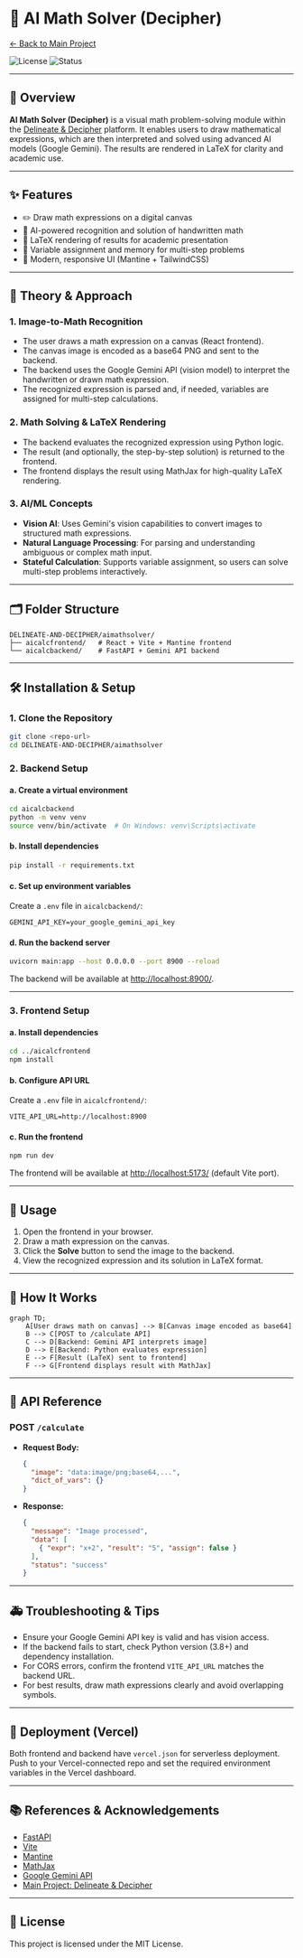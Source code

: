# 🧮 AI Math Solver (Decipher)

[← Back to Main Project](../README.md)

![License](https://img.shields.io/badge/license-MIT-blue.svg) ![Status](https://img.shields.io/badge/status-active-brightgreen)

---

## 📌 Overview

**AI Math Solver (Decipher)** is a visual math problem-solving module within the [Delineate & Decipher](../README.md) platform. It enables users to draw mathematical expressions, which are then interpreted and solved using advanced AI models (Google Gemini). The results are rendered in LaTeX for clarity and academic use.

---

## ✨ Features

- ✏️ Draw math expressions on a digital canvas
- 🤖 AI-powered recognition and solution of handwritten math
- 📐 LaTeX rendering of results for academic presentation
- 🧠 Variable assignment and memory for multi-step problems
- 🎨 Modern, responsive UI (Mantine + TailwindCSS)

---

## 🧠 Theory & Approach

### 1. **Image-to-Math Recognition**
- The user draws a math expression on a canvas (React frontend).
- The canvas image is encoded as a base64 PNG and sent to the backend.
- The backend uses the Google Gemini API (vision model) to interpret the handwritten or drawn math expression.
- The recognized expression is parsed and, if needed, variables are assigned for multi-step calculations.

### 2. **Math Solving & LaTeX Rendering**
- The backend evaluates the recognized expression using Python logic.
- The result (and optionally, the step-by-step solution) is returned to the frontend.
- The frontend displays the result using MathJax for high-quality LaTeX rendering.

### 3. **AI/ML Concepts**
- **Vision AI**: Uses Gemini's vision capabilities to convert images to structured math expressions.
- **Natural Language Processing**: For parsing and understanding ambiguous or complex math input.
- **Stateful Calculation**: Supports variable assignment, so users can solve multi-step problems interactively.

---

## 🗂️ Folder Structure

```
DELINEATE-AND-DECIPHER/aimathsolver/
├── aicalcfrontend/   # React + Vite + Mantine frontend
└── aicalcbackend/    # FastAPI + Gemini API backend
```

---

## 🛠️ Installation & Setup

### 1. Clone the Repository
```bash
git clone <repo-url>
cd DELINEATE-AND-DECIPHER/aimathsolver
```

### 2. Backend Setup

#### a. Create a virtual environment
```bash
cd aicalcbackend
python -m venv venv
source venv/bin/activate  # On Windows: venv\Scripts\activate
```

#### b. Install dependencies
```bash
pip install -r requirements.txt
```

#### c. Set up environment variables
Create a `.env` file in `aicalcbackend/`:
```
GEMINI_API_KEY=your_google_gemini_api_key
```

#### d. Run the backend server
```bash
uvicorn main:app --host 0.0.0.0 --port 8900 --reload
```

The backend will be available at [http://localhost:8900/](http://localhost:8900/).

---

### 3. Frontend Setup

#### a. Install dependencies
```bash
cd ../aicalcfrontend
npm install
```

#### b. Configure API URL
Create a `.env` file in `aicalcfrontend/`:
```
VITE_API_URL=http://localhost:8900
```

#### c. Run the frontend
```bash
npm run dev
```

The frontend will be available at [http://localhost:5173/](http://localhost:5173/) (default Vite port).

---

## 🥪 Usage
1. Open the frontend in your browser.
2. Draw a math expression on the canvas.
3. Click the **Solve** button to send the image to the backend.
4. View the recognized expression and its solution in LaTeX format.

---

## 🔄 How It Works

```mermaid
graph TD;
    A[User draws math on canvas] --> B[Canvas image encoded as base64]
    B --> C[POST to /calculate API]
    C --> D[Backend: Gemini API interprets image]
    D --> E[Backend: Python evaluates expression]
    E --> F[Result (LaTeX) sent to frontend]
    F --> G[Frontend displays result with MathJax]
```

---

## 📡 API Reference

### POST `/calculate`
- **Request Body:**
  ```json
  {
    "image": "data:image/png;base64,...",
    "dict_of_vars": {}
  }
  ```
- **Response:**
  ```json
  {
    "message": "Image processed",
    "data": [
      { "expr": "x+2", "result": "5", "assign": false }
    ],
    "status": "success"
  }
  ```

---

## 🚑 Troubleshooting & Tips
- Ensure your Google Gemini API key is valid and has vision access.
- If the backend fails to start, check Python version (3.8+) and dependency installation.
- For CORS errors, confirm the frontend `VITE_API_URL` matches the backend URL.
- For best results, draw math expressions clearly and avoid overlapping symbols.

---

## 🚀 Deployment (Vercel)
Both frontend and backend have `vercel.json` for serverless deployment. Push to your Vercel-connected repo and set the required environment variables in the Vercel dashboard.

---

## 📚 References & Acknowledgements
- [FastAPI](https://fastapi.tiangolo.com/)
- [Vite](https://vitejs.dev/)
- [Mantine](https://mantine.dev/)
- [MathJax](https://www.mathjax.org/)
- [Google Gemini API](https://ai.google.dev/)
- [Main Project: Delineate & Decipher](../README.md)

---

## 📄 License
This project is licensed under the MIT License.
